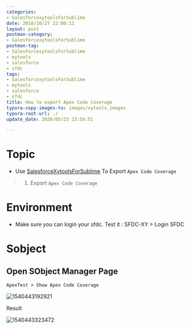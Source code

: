 ```yaml
---
categories:
- SalesforcexytoolsForSublime
date: 2018/10/27 22:00:11
layout: post
postman-category:
- SalesforcexytoolsForSublime
postman-tag:
- SalesforcexytoolsForSublime
- mytools
- salesforce
- sfdc
tags:
- SalesforcexytoolsForSublime
- mytools
- salesforce
- sfdc
title: How to export Apex Code Coverage
typora-copy-images-to: images/xytools_images
typora-root-url: ./
update_date: 2020/05/23 23:56:51

---
```


# Topic

* Use [SalesforceXytoolsForSublime](http://salesforcexytools.com/categories/SalesforcexytoolsForSublime/) To Export `Apex Code Coverage`

> 1. Export `Apex Code Coverage`
>

# Environment

- Make sure you can login your sfdc. Test it : SFDC-XY > Login SFDC


# Sobject

## Open SObject Manager Page

`ApexTest > Show Apex Code Coverage`

![1540443192921](/blog/images/xytools_images/1540443192921.png)

Result

![1540443323472](/blog/images/xytools_images/1540443323472.png)